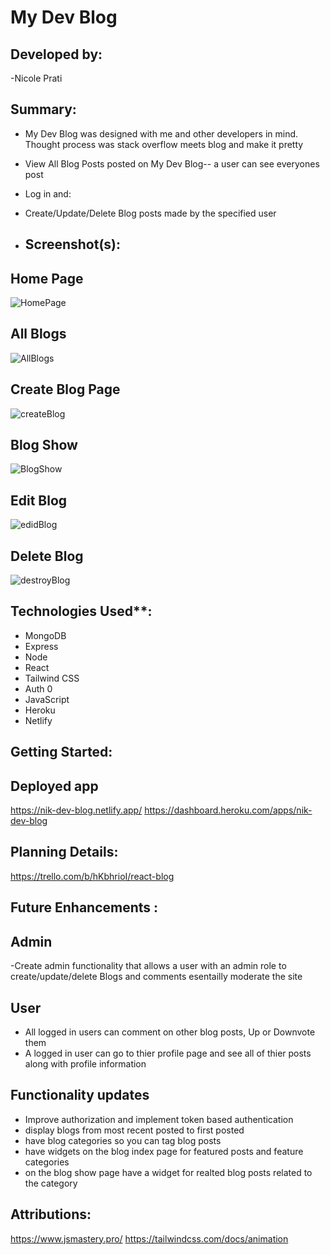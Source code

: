 <!-- markdownlint-disable -->

# My Dev Blog

## Developed by:
-Nicole Prati

## Summary:
- My Dev Blog was designed with me and other developers in mind. Thought process was stack overflow meets blog and make it pretty
- View All Blog Posts posted on My Dev Blog-- a user can see everyones post
- Log in and:
- Create/Update/Delete Blog posts made by the specified user



- ## Screenshot(s):

## Home Page
![HomePage](https://github.com/nprati01/react_blog_Frontend/assets/111821724/2cce77c6-5309-4143-a888-d2c1386528ae)

## All Blogs
![AllBlogs](https://github.com/nprati01/react_blog_Frontend/assets/111821724/b52a1b9f-06d6-48e4-a820-4c49958e9122)


## Create Blog Page
![createBlog](https://github.com/nprati01/react_blog_Frontend/assets/111821724/dcf4eac4-d0d4-4470-8804-988c6b2e23a7)


## Blog Show
![BlogShow](https://github.com/nprati01/react_blog_Frontend/assets/111821724/5066cc99-c127-4d6b-b011-d8c6bcb5d357)


## Edit Blog

![edidBlog](https://github.com/nprati01/react_blog_Frontend/assets/111821724/b238d0ac-e1d2-4840-9f68-0e4a15f3745d)

## Delete Blog

![destroyBlog](https://github.com/nprati01/react_blog_Frontend/assets/111821724/c59e0e0a-1772-4a23-880e-b7e166fe024b)


## Technologies Used**:
- MongoDB
- Express
- Node
- React
- Tailwind CSS
- Auth 0
- JavaScript
- Heroku
- Netlify

## Getting Started:

 ## Deployed app
https://nik-dev-blog.netlify.app/
https://dashboard.heroku.com/apps/nik-dev-blog


## Planning Details:
https://trello.com/b/hKbhrioI/react-blog






## Future Enhancements :

## Admin
-Create admin functionality that allows a user with an admin role to create/update/delete Blogs and comments esentailly moderate the site

## User
- All logged in users can comment on other blog posts, Up or Downvote them
- A logged in user can go to thier profile page and see all of thier posts along with profile information

## Functionality updates
- Improve authorization and implement token based authentication
- display blogs from most recent posted to first posted 
- have blog categories so you can tag blog posts 
- have widgets on the blog index page for featured posts and feature categories 
- on the blog show page have a widget for realted blog posts related to the category 





## Attributions:
https://www.jsmastery.pro/
https://tailwindcss.com/docs/animation
